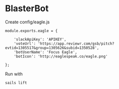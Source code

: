 # BlasterBot


Create config/eagle.js

```
module.exports.eagle = {
	
	'slackApiKey': 'APIKEY',
	'voteUrl': 'https://app.reviewr.com/gsb/pitch?evtid=1305517&group=1305626&subid=1350528',
	'botUserName': 'Focus Eagle',
	'botIcon': 'http://eaglespeak.co/eagle.png'
	
};
```

Run with 
```
sails lift
```